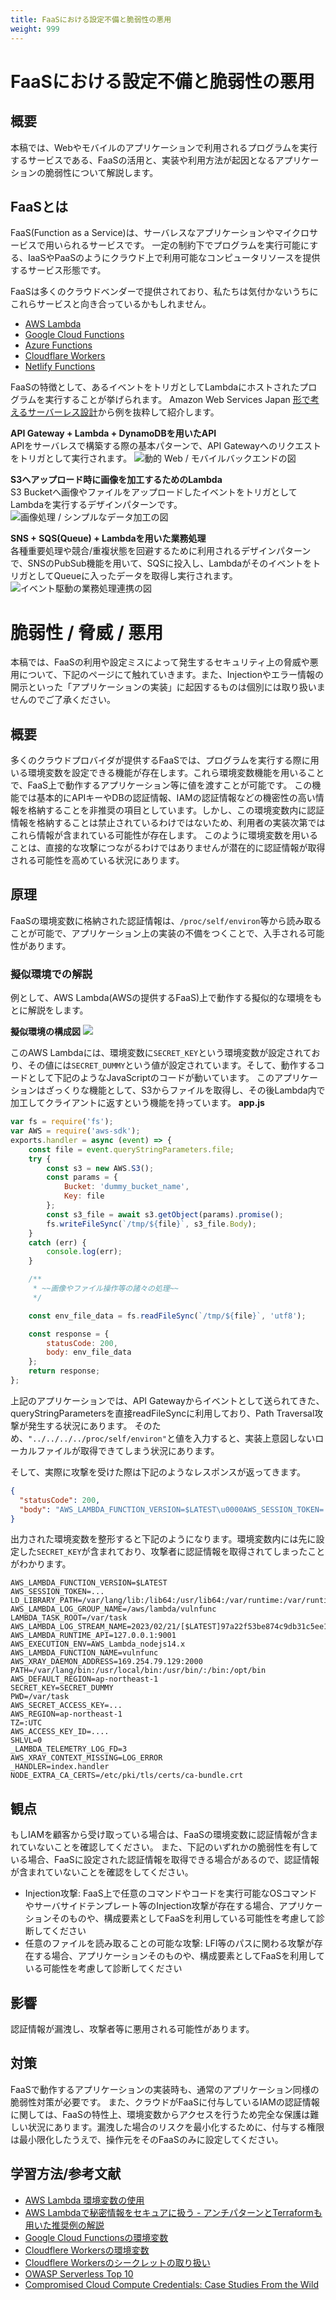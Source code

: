 ```yaml
---
title: FaaSにおける設定不備と脆弱性の悪用
weight: 999
---
```


# FaaSにおける設定不備と脆弱性の悪用
## 概要
本稿では、Webやモバイルのアプリケーションで利用されるプログラムを実行するサービスである、FaaSの活用と、実装や利用方法が起因となるアプリケーションの脆弱性について解説します。

## FaaSとは
FaaS(Function as a Service)は、サーバレスなアプリケーションやマイクロサービスで用いられるサービスです。
一定の制約下でプログラムを実行可能にする、IaaSやPaaSのようにクラウド上で利用可能なコンピュータリソースを提供するサービス形態です。
<!-- textlint-disable ja-technical-writing/ja-no-weak-phrase -->
FaaSは多くのクラウドベンダーで提供されており、私たちは気付かないうちにこれらサービスと向き合っているかもしれません。

- [AWS Lambda](https://aws.amazon.com/jp/lambda/)
- [Google Cloud Functions](https://cloud.google.com/functions?hl=ja)
- [Azure Functions](https://azure.microsoft.com/ja-jp/products/functions/)
- [Cloudflare Workers](https://www.cloudflare.com/ja-jp/products/workers/)
- [Netlify Functions](https://www.netlify.com/products/functions/)

FaaSの特徴として、あるイベントをトリガとしてLambdaにホストされたプログラムを実行することが挙げられます。
Amazon Web Services Japan [形で考えるサーバーレス設計](https://aws.amazon.com/jp/serverless/patterns/serverless-pattern/)から例を抜粋して紹介します。

**API Gateway + Lambda + DynamoDBを用いたAPI**<br>
APIをサーバレスで構築する際の基本パターンで、API Gatewayへのリクエストをトリガとして実行されます。
![動的 Web / モバイルバックエンドの図](../image/Pattern-DynamicWeb.3ba6461f647c5156223f5b6710f151c7c542a67a.png)

**S3へアップロード時に画像を加工するためのLambda**<br>
S3 Bucketへ画像やファイルをアップロードしたイベントをトリガとしてLambdaを実行するデザインパターンです。
![画像処理 / シンプルなデータ加工の図](../image/Pattern-S3-processing.0a24e9465dec531156f56ce1c961d00a8e529f3a.png)

**SNS + SQS(Queue) + Lambdaを用いた業務処理**<br>
各種重要処理や競合/重複状態を回避するために利用されるデザインパターンで、SNSのPubSub機能を用いて、SQSに投入し、LambdaがそのイベントをトリガとしてQueueに入ったデータを取得し実行されます。
![イベント駆動の業務処理連携の図](../image/Pattern-Integration.77b207fd045bc2283fe06cb76dc934764ca7114a.png)

# 脆弱性 / 脅威 / 悪用

本稿では、FaaSの利用や設定ミスによって発生するセキュリティ上の脅威や悪用について、下記のページにて触れていきます。また、Injectionやエラー情報の開示といった「アプリケーションの実装」に起因するものは個別には取り扱いませんのでご了承ください。

## 概要

多くのクラウドプロバイダが提供するFaaSでは、プログラムを実行する際に用いる環境変数を設定できる機能が存在します。これら環境変数機能を用いることで、FaaS上で動作するアプリケーション等に値を渡すことが可能です。
この機能では基本的にAPIキーやDBの認証情報、IAMの認証情報などの機密性の高い情報を格納することを非推奨の項目としています。しかし、この環境変数内に認証情報を格納することは禁止されているわけではないため、利用者の実装次第ではこれら情報が含まれている可能性が存在します。
このように環境変数を用いることは、直接的な攻撃につながるわけではありませんが潜在的に認証情報が取得される可能性を高めている状況にあります。

## 原理

FaaSの環境変数に格納された認証情報は、`/proc/self/environ`等から読み取ることが可能で、アプリケーション上の実装の不備をつくことで、入手される可能性があります。

### 擬似環境での解説

例として、AWS Lambda(AWSの提供するFaaS)上で動作する擬似的な環境をもとに解説をします。

**擬似環境の構成図**
![](../image/Pasted-image-20230221233149.png)

このAWS Lambdaには、環境変数に`SECRET_KEY`という環境変数が設定されており、その値には`SECRET_DUMMY`という値が設定されています。そして、動作するコードとして下記のようなJavaScriptのコードが動いています。
このアプリケーションはざっくりな機能として、S3からファイルを取得し、その後Lambda内で加工してクライアントに返すという機能を持っています。
**app.js**
```js
var fs = require('fs');
var AWS = require('aws-sdk');
exports.handler = async (event) => {
    const file = event.queryStringParameters.file;
    try {
        const s3 = new AWS.S3();
        const params = {
            Bucket: 'dummy_bucket_name',
            Key: file
        };
        const s3_file = await s3.getObject(params).promise();
        fs.writeFileSync(`/tmp/${file}`, s3_file.Body);
    }
    catch (err) {
        console.log(err);
    }

    /**
     * ~~画像やファイル操作等の諸々の処理~~
     */

    const env_file_data = fs.readFileSync(`/tmp/${file}`, 'utf8');

    const response = {
        statusCode: 200,
        body: env_file_data
    };
    return response;
};

```
<!-- textlint-disable prh -->
上記のアプリケーションでは、API Gatewayからイベントとして送られてきた、queryStringParametersを直接readFileSyncに利用しており、Path Traversal攻撃が発生する状況にあります。
そのため、`"../../../../proc/self/environ"`と値を入力すると、実装上意図しないローカルファイルが取得できてしまう状況にあります。
<!-- textlint-enable prh -->
そして、実際に攻撃を受けた際は下記のようなレスポンスが返ってきます。

```json
{
  "statusCode": 200,
  "body": "AWS_LAMBDA_FUNCTION_VERSION=$LATEST\u0000AWS_SESSION_TOKEN=...\u0000LD_LIBRARY_PATH=/var/lang/lib:/lib64:/usr/lib64:/var/runtime:/var/runtime/lib:/var/task:/var/task/lib:/opt/lib\u0000AWS_LAMBDA_LOG_GROUP_NAME=/aws/lambda/vulnfunc\u0000LAMBDA_TASK_ROOT=/var/task\u0000AWS_LAMBDA_LOG_STREAM_NAME=2023/02/21/[$LATEST]97a22f53be874c9db31c5ee126df276e\u0000AWS_LAMBDA_RUNTIME_API=127.0.0.1:9001\u0000AWS_EXECUTION_ENV=AWS_Lambda_nodejs14.x\u0000AWS_LAMBDA_FUNCTION_NAME=vulnfunc\u0000AWS_XRAY_DAEMON_ADDRESS=169.254.79.129:2000\u0000PATH=/var/lang/bin:/usr/local/bin:/usr/bin/:/bin:/opt/bin\u0000AWS_DEFAULT_REGION=ap-northeast-1\u0000SECRET_KEY=SECRET_DUMMY\u0000PWD=/var/task\u0000AWS_SECRET_ACCESS_KEY=...\u0000LAMBDA_RUNTIME_DIR=/var/runtime\u0000LANG=en_US.UTF-8\u0000AWS_LAMBDA_INITIALIZATION_TYPE=on-demand\u0000NODE_PATH=/opt/nodejs/node14/node_modules:/opt/nodejs/node_modules:/var/runtime/node_modules:/var/runtime:/var/task\u0000AWS_REGION=ap-northeast-1\u0000TZ=:UTC\u0000AWS_ACCESS_KEY_ID=....\u0000SHLVL=0\u0000_AWS_XRAY_DAEMON_ADDRESS=....\u0000_AWS_XRAY_DAEMON_PORT=2000\u0000_LAMBDA_TELEMETRY_LOG_FD=3\u0000AWS_XRAY_CONTEXT_MISSING=LOG_ERROR\u0000_HANDLER=index.handler\u0000AWS_LAMBDA_FUNCTION_MEMORY_SIZE=128\u0000NODE_EXTRA_CA_CERTS=/etc/pki/tls/certs/ca-bundle.crt\u0000"
}
```

出力された環境変数を整形すると下記のようになります。環境変数内には先に設定した`SECRET_KEY`が含まれており、攻撃者に認証情報を取得されてしまったことがわかります。
```
AWS_LAMBDA_FUNCTION_VERSION=$LATEST
AWS_SESSION_TOKEN=...
LD_LIBRARY_PATH=/var/lang/lib:/lib64:/usr/lib64:/var/runtime:/var/runtime/lib:/var/task:/var/task/lib:/opt/lib
AWS_LAMBDA_LOG_GROUP_NAME=/aws/lambda/vulnfunc
LAMBDA_TASK_ROOT=/var/task
AWS_LAMBDA_LOG_STREAM_NAME=2023/02/21/[$LATEST]97a22f53be874c9db31c5ee126df276e
AWS_LAMBDA_RUNTIME_API=127.0.0.1:9001
AWS_EXECUTION_ENV=AWS_Lambda_nodejs14.x
AWS_LAMBDA_FUNCTION_NAME=vulnfunc
AWS_XRAY_DAEMON_ADDRESS=169.254.79.129:2000
PATH=/var/lang/bin:/usr/local/bin:/usr/bin/:/bin:/opt/bin
AWS_DEFAULT_REGION=ap-northeast-1
SECRET_KEY=SECRET_DUMMY
PWD=/var/task
AWS_SECRET_ACCESS_KEY=...
AWS_REGION=ap-northeast-1
TZ=:UTC
AWS_ACCESS_KEY_ID=....
SHLVL=0
_LAMBDA_TELEMETRY_LOG_FD=3
AWS_XRAY_CONTEXT_MISSING=LOG_ERROR
_HANDLER=index.handler
NODE_EXTRA_CA_CERTS=/etc/pki/tls/certs/ca-bundle.crt
```

## 観点

もしIAMを顧客から受け取っている場合は、FaaSの環境変数に認証情報が含まれていないことを確認してください。
また、下記のいずれかの脆弱性を有している場合、FaaSに設定された認証情報を取得できる場合があるので、認証情報が含まれていないことを確認をしてください。

- Injection攻撃: FaaS上で任意のコマンドやコードを実行可能なOSコマンドやサーバサイドテンプレート等のInjection攻撃が存在する場合、アプリケーションそのものや、構成要素としてFaaSを利用している可能性を考慮して診断してください
- 任意のファイルを読み取ることの可能な攻撃: LFI等のパスに関わる攻撃が存在する場合、アプリケーションそのものや、構成要素としてFaaSを利用している可能性を考慮して診断してください

## 影響

認証情報が漏洩し、攻撃者等に悪用される可能性があります。

## 対策

FaaSで動作するアプリケーションの実装時も、通常のアプリケーション同様の脆弱性対策が必要です。
また、クラウドがFaaSに付与しているIAMの認証情報に関しては、FaaSの特性上、環境変数からアクセスを行うため完全な保護は難しい状況にあります。漏洩した場合のリスクを最小化するために、付与する権限は最小限化したうえで、操作元をそのFaaSのみに設定してください。

## 学習方法/参考文献
- [AWS Lambda 環境変数の使用](https://docs.aws.amazon.com/ja_jp/lambda/latest/dg/configuration-envvars.html)
- [AWS Lambdaで秘密情報をセキュアに扱う - アンチパターンとTerraformも用いた推奨例の解説](https://blog.flatt.tech/entry/lambda_secret_security)
- [Google Cloud Functionsの環境変数](https://cloud.google.com/functions/docs/configuring/env-var?hl=ja)
- [Cloudflere Workersの環境変数](https://developers.cloudflare.com/workers/platform/environment-variables/)
- [Cloudflere Workersのシークレットの取り扱い](https://developers.cloudflare.com/workers/platform/environment-variables/#add-secrets-to-your-project)
- [OWASP Serverless Top 10](https://owasp.org/www-project-serverless-top-10/)
- [Compromised Cloud Compute Credentials: Case Studies From the Wild](https://unit42.paloaltonetworks.com/compromised-cloud-compute-credentials/)
